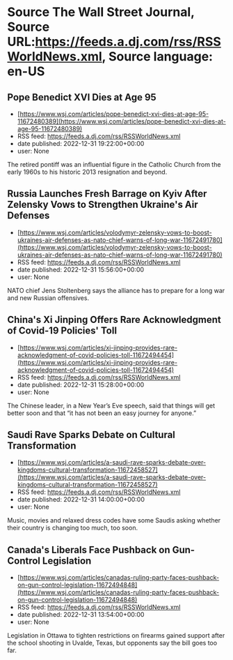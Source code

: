 # Source The Wall Street Journal, Source URL:https://feeds.a.dj.com/rss/RSSWorldNews.xml, Source language: en-US

## Pope Benedict XVI Dies at Age 95
 - [https://www.wsj.com/articles/pope-benedict-xvi-dies-at-age-95-11672480389](https://www.wsj.com/articles/pope-benedict-xvi-dies-at-age-95-11672480389)
 - RSS feed: https://feeds.a.dj.com/rss/RSSWorldNews.xml
 - date published: 2022-12-31 19:22:00+00:00
 - user: None

The retired pontiff was an influential figure in the Catholic Church from the early 1960s to his historic 2013 resignation and beyond.

## Russia Launches Fresh Barrage on Kyiv After Zelensky Vows to Strengthen Ukraine's Air Defenses
 - [https://www.wsj.com/articles/volodymyr-zelensky-vows-to-boost-ukraines-air-defenses-as-nato-chief-warns-of-long-war-11672491780](https://www.wsj.com/articles/volodymyr-zelensky-vows-to-boost-ukraines-air-defenses-as-nato-chief-warns-of-long-war-11672491780)
 - RSS feed: https://feeds.a.dj.com/rss/RSSWorldNews.xml
 - date published: 2022-12-31 15:56:00+00:00
 - user: None

NATO chief Jens Stoltenberg says the alliance has to prepare for a long war and new Russian offensives.

## China's Xi Jinping Offers Rare Acknowledgment of Covid-19 Policies' Toll
 - [https://www.wsj.com/articles/xi-jinping-provides-rare-acknowledgment-of-covid-policies-toll-11672494454](https://www.wsj.com/articles/xi-jinping-provides-rare-acknowledgment-of-covid-policies-toll-11672494454)
 - RSS feed: https://feeds.a.dj.com/rss/RSSWorldNews.xml
 - date published: 2022-12-31 15:28:00+00:00
 - user: None

The Chinese leader, in a New Year’s Eve speech, said that things will get better soon and that “it has not been an easy journey for anyone.”

## Saudi Rave Sparks Debate on Cultural Transformation
 - [https://www.wsj.com/articles/a-saudi-rave-sparks-debate-over-kingdoms-cultural-transformation-11672458527](https://www.wsj.com/articles/a-saudi-rave-sparks-debate-over-kingdoms-cultural-transformation-11672458527)
 - RSS feed: https://feeds.a.dj.com/rss/RSSWorldNews.xml
 - date published: 2022-12-31 14:00:00+00:00
 - user: None

Music, movies and relaxed dress codes have some Saudis asking whether their country is changing too much, too soon.

## Canada's Liberals Face Pushback on Gun-Control Legislation
 - [https://www.wsj.com/articles/canadas-ruling-party-faces-pushback-on-gun-control-legislation-11672494848](https://www.wsj.com/articles/canadas-ruling-party-faces-pushback-on-gun-control-legislation-11672494848)
 - RSS feed: https://feeds.a.dj.com/rss/RSSWorldNews.xml
 - date published: 2022-12-31 13:54:00+00:00
 - user: None

Legislation in Ottawa to tighten restrictions on firearms gained support after the school shooting in Uvalde, Texas, but opponents say the bill goes too far.
